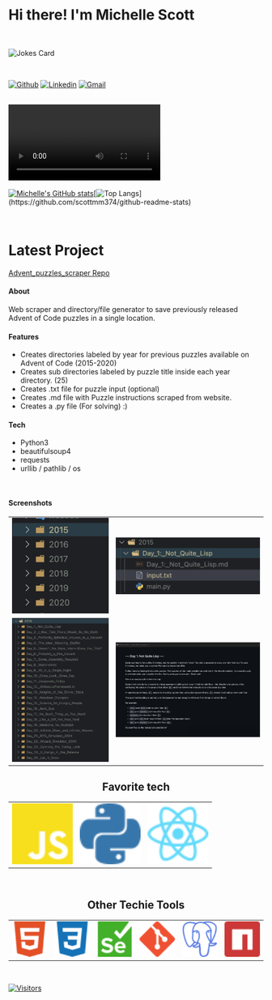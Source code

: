 

# Hi there! I'm Michelle Scott
<br>

<!-- [Humor Generated by](https://www.makeuseof.com/badges-that-will-supercharge-your-github-repository/) -->

![Jokes Card](https://readme-jokes.vercel.app/api)

<br>

[![Github](https://img.shields.io/badge/-Github-000?style=flat&logo=Github&logoColor=white)](https://github.com/scottmm374)
[![Linkedin](https://img.shields.io/badge/-LinkedIn-blue?style=flat&logo=Linkedin&logoColor=white)](https://www.linkedin.com/in/scottmm374/)
[![Gmail](https://img.shields.io/badge/-Gmail-c14438?style=flat&logo=Gmail&logoColor=white)](mailto:scottmm374@gmail.com)

 <br>
 <video src='https://user-images.githubusercontent.com/45644361/201426613-06a30125-bc68-409c-bd70-697d2472d0ab.mp4'></video>
 <br>
 
[![Michelle's GitHub stats](https://github-readme-stats.vercel.app/api?username=scottmm374&theme=dracula&show_icons=true&include_all_commits=true&count_private=true&hide=stars,contribs,issues)](https://github.com/scottmm374/github-readme-stats)[![Top Langs](https://github-readme-stats.vercel.app/api/top-langs/?username=scottmm374&layout=compact&theme=dracula&hide=go,html,css&exclude_repo=github-readme-stats,Mscott-lectures,Practice-refresher,vscode-debug-visualizer,scottmm374.github.io,)](https://github.com/scottmm374/github-readme-stats)

<br>

# Latest Project

[Advent_puzzles_scraper Repo](https://github.com/scottmm374/Advent_puzzles_scraper)

#### About
Web scraper and directory/file generator to save previously released Advent of Code puzzles in a single location. 

#### Features
- Creates directories labeled by year for previous puzzles available on Advent of Code (2015-2020)
- Creates sub directories labeled by puzzle title inside each year directory. (25)
- Creates .txt file for puzzle input (optional)
- Creates .md file with Puzzle instructions scraped from website.
- Creates a .py file (For solving) :)

#### Tech 
- Python3
- beautifulsoup4
- requests
- urllib / pathlib / os
<br>

#### Screenshots

<table width='100%' align='center'>
<tr>
<td><img src='images/year.png'></td>
<td><img src='images/puzzle_dir.png'></td>
</tr>
<tr>
<td><img src='images/sub_directories.png'></td>
<td><img src='images/sample_readme.png'></td>
</tr>
</table>
</div>


 <h2 align='center'>Favorite tech</h2>
<table width='100%' align='center'>
<tr>
<td><img src='images/icons/javascript.svg' width=120></td>
<td><img src='images/icons/python.svg' width=120></td>
<td><img src='images/icons/react.svg' width=120></td>
</tr>
</table>
<br>
 <h2 align='center'>Other Techie Tools</h2>
<table width='100%' align='center'>
<tr>
<td><img src='images/icons/html.svg' width=90></td>
<td><img src='images/icons/download.svg' width=90></td>
<td><img src='images/icons/selenium.svg' width=90></td>
<td><img src='images/icons/git.svg' width=90></td>
<td><img src='images/icons/postgresql.svg' width=90></td>
<td><img src='images/icons/npm.svg' width=90></td>
</tr>
</table>
<br>

[![Visitors](https://api.visitorbadge.io/api/visitors?path=scottmm374&label=Visitors&labelColor=%232ccce4&countColor=%23dce775&style=plastic&labelStyle=upper)](https://visitorbadge.io/status?path=scottmm374)

<!-- https://www.visitorbadge.io/  Get your badge here-->













